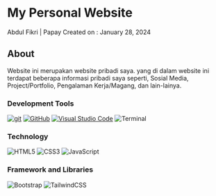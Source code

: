 # My Personal Website
Abdul Fikri | Papay
Created on : January 28, 2024

## About
Website ini merupakan website pribadi saya. yang di dalam website ini terdapat beberapa informasi pribadi saya seperti, Sosial Media, Project/Portfolio, Pengalaman Kerja/Magang, dan lain-lainya.

### Development Tools
[![git](https://badgen.net/badge/icon/git?icon=git&label)](https://git-scm.com) [![GitHub](https://badgen.net/badge/icon/github?icon=github&label)](https://github.com) [![Visual Studio Code](https://img.shields.io/badge/--007ACC?logo=visual%20studio%20code&logoColor=ffffff)](https://code.visualstudio.com/) ![Terminal](https://badgen.net/badge/icon/terminal?icon=terminal&label) 

### Technology
![HTML5](https://img.shields.io/badge/html5-%23E34F26.svg?style=for-the-badge&logo=html5&logoColor=white) ![CSS3](https://img.shields.io/badge/css3-%231572B6.svg?style=for-the-badge&logo=css3&logoColor=white) ![JavaScript](https://img.shields.io/badge/javascript-%23323330.svg?style=for-the-badge&logo=javascript&logoColor=%23F7DF1E)

### Framework and Libraries
![Bootstrap](https://img.shields.io/badge/bootstrap-%238511FA.svg?style=for-the-badge&logo=bootstrap&logoColor=white) ![TailwindCSS](https://img.shields.io/badge/tailwindcss-%2338B2AC.svg?style=for-the-badge&logo=tailwind-css&logoColor=white)
